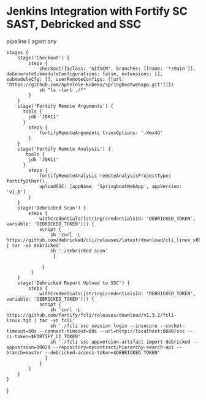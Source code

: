 # Jenkins Integration with Fortify SC SAST, Debricked and SSC

pipeline {
    agent any
    
    stages {
        stage('Checkout') {
            steps {
                checkout([$class: 'GitSCM', branches: [[name: '*/main']], doGenerateSubmoduleConfigurations: false, extensions: [], submoduleCfg: [], userRemoteConfigs: [[url: 'https://github.com/aphelele-kubeka/springbootwebapp.git']]])
                sh "ls -lart ./*"
            }
        }
        stage('Fortify Remote Arguments') {
          tools {
            jdk 'JDK11'
          }
            steps {
                fortifyRemoteArguments transOptions: '-Xmx4G'
            }
        }
        stage('Fortify Remote Analysis') {
           tools {
            jdk 'JDK11'
          }
            steps {
                fortifyRemoteAnalysis remoteAnalysisProjectType: fortifyOther(),
                uploadSSC: [appName: 'SpringbootWebApp', appVersion: 'v1.0']
            }
        }
        stage('Debricked Scan') {
            steps {
                withCredentials([string(credentialsId: 'DEBRICKED_TOKEN', variable: 'DEBRICKED_TOKEN')]) {
                script {
                    sh 'curl -L https://github.com/debricked/cli/releases/latest/download/cli_linux_x86_64.tar.gz | tar -xz debricked'
                    sh './debricked scan'
                     }
 
                 }
             }
        }
        stage('Debricked Report Upload to SSC') {
            steps {
                withCredentials([string(credentialsId: 'DEBRICKED_TOKEN', variable: 'DEBRICKED_TOKEN')]) {
                script {
                    sh 'curl -L https://github.com/fortify/fcli/releases/download/v1.3.2/fcli-linux.tgz | tar -xz fcli'
                    sh './fcli ssc session login --insecure --socket-timeout=60s --connect-timeout=60s --url=http://localhost:8080/ssc --ci-token=$FORTIFY_CI_TOKEN'
                    sh './fcli ssc appversion-artifact import debricked --appversion=10029 --repository=mycontract/hierarchy-search-api --branch=master --debricked-access-token=$DEBRICKED_TOKEN'
                  }
                }
            }
        }
    }
}